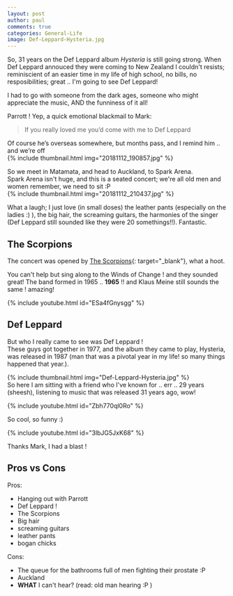 ```yaml
---
layout: post
author: paul
comments: true
categories: General-Life
image: Def-Leppard-Hysteria.jpg
---
```

So, 31 years on the Def Leppard album _Hysteria_ is still going strong. When Def Leppard annouced they were coming to New Zealand I couldn't resists; reminiscient of an easier time in my life of high school, no bills, no resposibilities; great .. I'm going to see Def Leppard!

I had to go with someone from the dark ages, someone who might appreciate the music, AND the funniness of it all!

Parrott ! Yep, a quick emotional blackmail to Mark:
> If you really loved me you’d come with me to Def Leppard

Of course he’s overseas somewhere, but months pass, and I remind him .. and we’re off  
{% include thumbnail.html img="20181112_190857.jpg" %}  

So we meet in Matamata, and head to Auckland, to Spark Arena.  
Spark Arena isn't huge, and this is a seated concert; we're all old men and women remember, we need to sit :P  
{% include thumbnail.html img="20181112_210437.jpg" %}  

What a laugh; I just love (in small doses) the leather pants (especially on the ladies :) ), the big hair, the screaming guitars, the harmonies of the singer (Def Leppard still sounded like they were 20 somethings!!). Fantastic.

## The Scorpions

The concert was opened by [The Scorpions](https://www.the-scorpions.com/){: target="_blank"}, what a hoot.

You can't help but sing along to the Winds of Change ! and they sounded great! The band formed in 1965 .. **1965** !! and Klaus Meine still sounds the same ! amazing!

{% include youtube.html id="ESa4fGnysgg" %}

## Def Leppard
But who I really came to see was Def Leppard !  
These guys got together in 1977, and the album they came to play, Hysteria, was released in 1987 (man that was a pivotal year in my life! so many things happened that year.).

{% include thumbnail.html img="Def-Leppard-Hysteria.jpg" %}  
So here I am sitting with a friend who I've known for .. err .. 29 years (sheesh), listening to music that was released 31 years ago, wow!

{% include youtube.html id="Zbh770ql0Ro" %}  

So cool, so funny :)

{% include youtube.html id="3lbJG5JxK68" %}

Thanks Mark, I had a blast !

## Pros vs Cons

Pros:
* Hanging out with Parrott
* Def Leppard !
* The Scorpions
* Big hair
* screaming guitars
* leather pants
* bogan chicks

Cons:
* The queue for the bathrooms full of men fighting their prostate :P
* Auckland
* **WHAT** I can't hear? (read: old man hearing :P )
